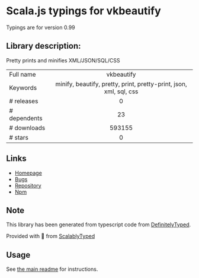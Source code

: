 
# Scala.js typings for vkbeautify

Typings are for version 0.99

## Library description:
Pretty prints and minifies XML/JSON/SQL/CSS

|                    |                 |
| ------------------ | :-------------: |
| Full name          | vkbeautify |
| Keywords           | minify, beautify, pretty, print, pretty-print, json, xml, sql, css |
| # releases         | 0 |
| # dependents       | 23 |
| # downloads        | 593155 |
| # stars            | 0 |

## Links
- [Homepage](https://github.com/aabluedragon/vkbeautify#readme)
- [Bugs](https://github.com/aabluedragon/vkbeautify/issues)
- [Repository](https://github.com/aabluedragon/vkbeautify)
- [Npm](https://www.npmjs.com/package/vkbeautify)
    


## Note
This library has been generated from typescript code from [DefinitelyTyped](https://definitelytyped.org).

Provided with :purple_heart: from [ScalablyTyped](https://github.com/oyvindberg/ScalablyTyped)

## Usage
See [the main readme](../../readme.md) for instructions.


